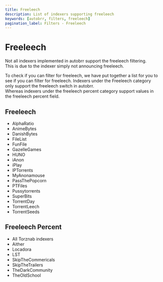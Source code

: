 ```yaml
---
title: Freeleech
description: List of indexers supporting freeleech
keywords: [autobrr, filters, freeleech]
pagination_label: Filters - Freeleech
---
```


# Freeleech

Not all indexers implemented in autobrr support the freeleech filtering.  
This is due to the indexer simply not announcing freeleech.

To check if you can filter for freeleech, we have put together a list for you to see if you can filter for freeleech.
Indexers under the Freeleech category only support the freeleech switch in autobrr.  
Whereas indexers under the freeleech percent category support values in the freeleech percent field.

## Freeleech

- AlphaRatio
- AnimeBytes
- DanishBytes
- FileList
- FunFile
- GazelleGames
- HUNO
- iAnon
- iPlay
- IPTorrents
- MyAnonamouse
- PassThePopcorn
- PTFiles
- Pussytorrents
- SuperBits
- TorrentDay
- TorrentLeech
- TorrentSeeds

## Freeleech Percent

- All Torznab indexers
- Aither
- Locadora
- LST
- SkipTheCommericals
- SkipTheTrailers
- TheDarkCommunity
- TheOldSchool
